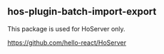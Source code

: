 ## hos-plugin-batch-import-export

This package is used for HoServer only.

https://github.com/hello-react/HoServer
